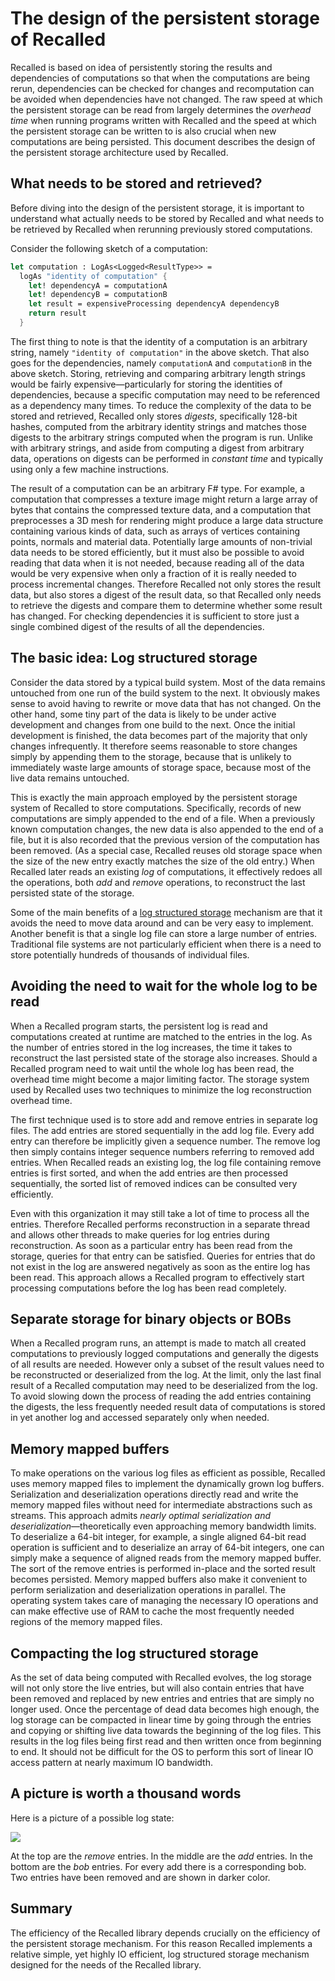 # The design of the persistent storage of Recalled

Recalled is based on idea of persistently storing the results and dependencies
of computations so that when the computations are being rerun, dependencies can
be checked for changes and recomputation can be avoided when dependencies have
not changed.  The raw speed at which the persistent storage can be read from
largely determines the *overhead time* when running programs written with
Recalled and the speed at which the persistent storage can be written to is also
crucial when new computations are being persisted.  This document describes the
design of the persistent storage architecture used by Recalled.

## What needs to be stored and retrieved?

Before diving into the design of the persistent storage, it is important to
understand what actually needs to be stored by Recalled and what needs to be
retrieved by Recalled when rerunning previously stored computations.

Consider the following sketch of a computation:

```fsharp
let computation : LogAs<Logged<ResultType>> =
  logAs "identity of computation" {
    let! dependencyA = computationA
    let! dependencyB = computationB
    let result = expensiveProcessing dependencyA dependencyB
    return result
  }
```

The first thing to note is that the identity of a computation is an arbitrary
string, namely `"identity of computation"` in the above sketch.  That also goes
for the dependencies, namely `computationA` and `computationB` in the above
sketch.  Storing, retrieving and comparing arbitrary length strings would be
fairly expensive&mdash;particularly for storing the identities of dependencies,
because a specific computation may need to be referenced as a dependency many
times.  To reduce the complexity of the data to be stored and retrieved,
Recalled only stores *digests*, specifically 128-bit hashes, computed from the
arbitrary identity strings and matches those digests to the arbitrary strings
computed when the program is run.  Unlike with arbitrary strings, and aside from
computing a digest from arbitrary data, operations on digests can be performed
in *constant time* and typically using only a few machine instructions.

The result of a computation can be an arbitrary F# type.  For example, a
computation that compresses a texture image might return a large array of bytes
that contains the compressed texture data, and a computation that preprocesses a
3D mesh for rendering might produce a large data structure containing various
kinds of data, such as arrays of vertices containing points, normals and
material data.  Potentially large amounts of non-trivial data needs to be stored
efficiently, but it must also be possible to avoid reading that data when it is
not needed, because reading all of the data would be very expensive when only a
fraction of it is really needed to process incremental changes.  Therefore
Recalled not only stores the result data, but also stores a digest of the result
data, so that Recalled only needs to retrieve the digests and compare them to
determine whether some result has changed.  For checking dependencies it is
sufficient to store just a single combined digest of the results of all the
dependencies.

## The basic idea: Log structured storage

Consider the data stored by a typical build system.  Most of the data remains
untouched from one run of the build system to the next.  It obviously makes
sense to avoid having to rewrite or move data that has not changed.  On the
other hand, some tiny part of the data is likely to be under active development
and changes from one build to the next.  Once the initial development is
finished, the data becomes part of the majority that only changes infrequently.
It therefore seems reasonable to store changes simply by appending them to the
storage, because that is unlikely to immediately waste large amounts of storage
space, because most of the live data remains untouched.

This is exactly the main approach employed by the persistent storage system of
Recalled to store computations.  Specifically, records of new computations are
simply appended to the end of a file.  When a previously known computation
changes, the new data is also appended to the end of a file, but it is also
recorded that the previous version of the computation has been removed.  (As a
special case, Recalled reuses old storage space when the size of the new entry
exactly matches the size of the old entry.)  When Recalled later reads an
existing *log* of computations, it effectively redoes all the operations, both
*add* and *remove* operations, to reconstruct the last persisted state of the
storage.

Some of the main benefits of a
[log structured storage](http://blog.notdot.net/2009/12/Damn-Cool-Algorithms-Log-structured-storage)
mechanism are that it avoids the need to move data around and can be very easy
to implement.  Another benefit is that a single log file can store a large
number of entries.  Traditional file systems are not particularly efficient when
there is a need to store potentially hundreds of thousands of individual files.

## Avoiding the need to wait for the whole log to be read

When a Recalled program starts, the persistent log is read and computations
created at runtime are matched to the entries in the log.  As the number of
entries stored in the log increases, the time it takes to reconstruct the last
persisted state of the storage also increases.  Should a Recalled program need
to wait until the whole log has been read, the overhead time might become a
major limiting factor.  The storage system used by Recalled uses two techniques
to minimize the log reconstruction overhead time.

The first technique used is to store add and remove entries in separate log
files.  The add entries are stored sequentially in the add log file.  Every add
entry can therefore be implicitly given a sequence number.  The remove log then
simply contains integer sequence numbers referring to removed add entries.  When
Recalled reads an existing log, the log file containing remove entries is first
sorted, and when the add entries are then processed sequentially, the sorted
list of removed indices can be consulted very efficiently.

Even with this organization it may still take a lot of time to process all the
entries.  Therefore Recalled performs reconstruction in a separate thread and
allows other threads to make queries for log entries during reconstruction.  As
soon as a particular entry has been read from the storage, queries for that
entry can be satisfied.  Queries for entries that do not exist in the log are
answered negatively as soon as the entire log has been read.  This approach
allows a Recalled program to effectively start processing computations before
the log has been read completely.

## Separate storage for binary objects or BOBs

When a Recalled program runs, an attempt is made to match all created
computations to previously logged computations and generally the digests of all
results are needed.  However only a subset of the result values need to be
reconstructed or deserialized from the log.  At the limit, only the last final
result of a Recalled computation may need to be deserialized from the log.  To
avoid slowing down the process of reading the add entries containing the
digests, the less frequently needed result data of computations is stored in yet
another log and accessed separately only when needed.

## Memory mapped buffers

To make operations on the various log files as efficient as possible, Recalled
uses memory mapped files to implement the dynamically grown log buffers.
Serialization and deserialization operations directly read and write the memory
mapped files without need for intermediate abstractions such as streams.  This
approach admits *nearly optimal serialization and
deserialization*&mdash;theoretically even approaching memory bandwidth limits.
To deserialize a 64-bit integer, for example, a single aligned 64-bit read
operation is sufficient and to deserialize an array of 64-bit integers, one can
simply make a sequence of aligned reads from the memory mapped buffer.  The sort
of the remove entries is performed in-place and the sorted result becomes
persisted.  Memory mapped buffers also make it convenient to perform
serialization and deserialization operations in parallel.  The operating system
takes care of managing the necessary IO operations and can make effective use of
RAM to cache the most frequently needed regions of the memory mapped files.

## Compacting the log structured storage

As the set of data being computed with Recalled evolves, the log storage will
not only store the live entries, but will also contain entries that have been
removed and replaced by new entries and entries that are simply no longer used.
Once the percentage of dead data becomes high enough, the log storage can be
compacted in linear time by going through the entries and copying or shifting
live data towards the beginning of the log files.  This results in the log files
being first read and then written once from beginning to end.  It should not be
difficult for the OS to perform this sort of linear IO access pattern at nearly
maximum IO bandwidth.

## A picture is worth a thousand words

Here is a picture of a possible log state:

<img src="http://vesakarvonen.github.io/Recalled/LogDiagram.svg"/>

At the top are the *remove* entries.  In the middle are the *add* entries.  In
the bottom are the *bob* entries.  For every add there is a corresponding bob.
Two entries have been removed and are shown in darker color.

## Summary

The efficiency of the Recalled library depends crucially on the efficiency of
the persistent storage mechanism.  For this reason Recalled implements a
relative simple, yet highly IO efficient, log structured storage mechanism
designed for the needs of the Recalled library.
